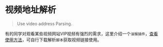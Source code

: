 # 视频地址解析

> Use video address Parsing.

有的同学对观看某些视频网站VIP视频有强烈的需求，这里介绍一个`油猴插件`，[查看使用方法](https://zhuanlan.zhihu.com/p/128453110)，可自行下载解析`脚本`获取视频链接使用。